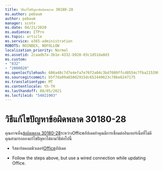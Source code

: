 ```yaml
---
title: วิธีแก้ไขปัญหาข้อผิดพลาด 30180-28
ms.author: pebaum
author: pebaum
manager: scotv
ms.date: 04/21/2020
ms.audience: ITPro
ms.topic: article
ms.service: o365-administration
ROBOTS: NOINDEX, NOFOLLOW
localization_priority: Normal
ms.assetid: 2caadb7a-3b1e-4332-b928-03c1d51da8d3
ms.custom:
- "832"
- "2000020"
ms.openlocfilehash: 686a48c7d7e4efa7e76f2a04c3bd7089ffcd8554c7fba21539beaa376cb808ea
ms.sourcegitcommit: b5f7da89a650d2915dc652449623c78be6247175
ms.translationtype: MT
ms.contentlocale: th-TH
ms.lasthandoff: 08/05/2021
ms.locfileid: "54021903"
---
```

# <a name="solutions-for-error-30180-28"></a>วิธีแก้ไขปัญหาข้อผิดพลาด 30180-28

คุณอาจเห็น[ข้อผิดพลาด 30180-28](https://support.office.com/article/47ae453b-677c-412f-9a21-6766555ff4de?wt.mc_id=Alchemy_ClientDIA)ระหว่างOfficeอัปเดตถ้าคุณมีการเชื่อมต่ออินเทอร์เน็ตที่ไม่ดี คุณสามารถลองแก้ไขปัญหาได้ตามวิธีต่อไปนี้
  
- รีสตาร์ตคอมพิวเตอร์[Office](https://support.office.com/article/2ab296f3-7f03-43a2-8e50-46de917611c5?wt.mc_id=Alchemy_ClientDIA)อัปเดต

- Follow the steps above, but use a wired connection while updating Office.
